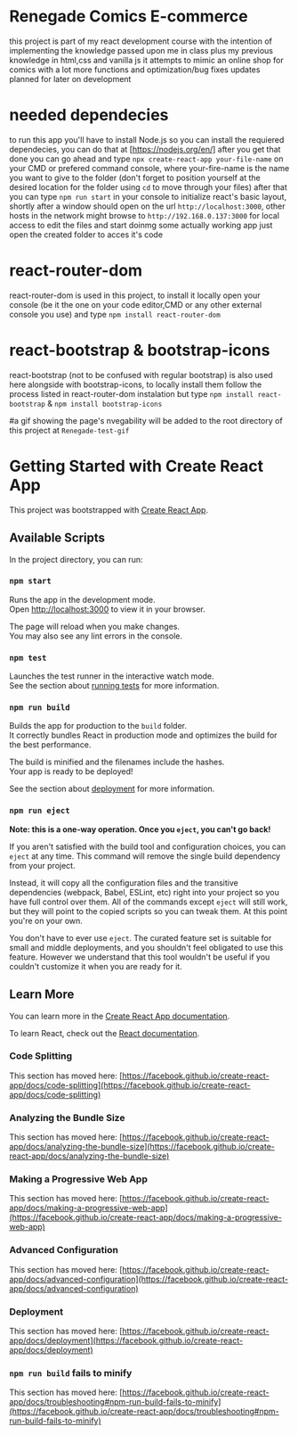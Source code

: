 # Renegade Comics E-commerce
this project is part of my react development course with the intention of implementing the knowledge passed upon me in class plus my previous knowledge in html,css and vanilla js
it attempts to mimic an online shop for comics with a lot more functions and optimization/bug fixes updates planned for later on development

# needed dependecies

to run this app you'll have to install Node.js so you can install the requiered dependecies, you can do that at [https://nodejs.org/en/]
after you get that done you can go ahead and type `npx create-react-app your-file-name` on your CMD or prefered command console, where your-fire-name is the name you want to give to the folder (don't forget to position yourself at the desired location for the folder using `cd` to move through your files) 
after that you can type `npm run start` in your console to initialize react's basic layout, shortly after a window should open on the url `http://localhost:3000`,  other hosts in the network might browse to `http://192.168.0.137:3000` for local access
to edit the files and start doinmg some actually working app just open the created folder to acces it's code

# react-router-dom

react-router-dom is used in this project, to install it locally open your console (be it the one on your code editor,CMD or any other external console you use) and type `npm install react-router-dom `

# react-bootstrap & bootstrap-icons
react-bootstrap (not to be confused with regular bootstrap) is also used here alongside with bootstrap-icons, to locally install them follow the process listed in react-router-dom instalation but type `npm install react-bootstrap` & `npm install bootstrap-icons `

#a gif showing the page's nvegability will be added to the root directory of this project at `Renegade-test-gif`


# Getting Started with Create React App

This project was bootstrapped with [Create React App](https://github.com/facebook/create-react-app).

## Available Scripts

In the project directory, you can run:

### `npm start`

Runs the app in the development mode.\
Open [http://localhost:3000](http://localhost:3000) to view it in your browser.

The page will reload when you make changes.\
You may also see any lint errors in the console.

### `npm test`

Launches the test runner in the interactive watch mode.\
See the section about [running tests](https://facebook.github.io/create-react-app/docs/running-tests) for more information.

### `npm run build`

Builds the app for production to the `build` folder.\
It correctly bundles React in production mode and optimizes the build for the best performance.

The build is minified and the filenames include the hashes.\
Your app is ready to be deployed!

See the section about [deployment](https://facebook.github.io/create-react-app/docs/deployment) for more information.

### `npm run eject`

**Note: this is a one-way operation. Once you `eject`, you can't go back!**

If you aren't satisfied with the build tool and configuration choices, you can `eject` at any time. This command will remove the single build dependency from your project.

Instead, it will copy all the configuration files and the transitive dependencies (webpack, Babel, ESLint, etc) right into your project so you have full control over them. All of the commands except `eject` will still work, but they will point to the copied scripts so you can tweak them. At this point you're on your own.

You don't have to ever use `eject`. The curated feature set is suitable for small and middle deployments, and you shouldn't feel obligated to use this feature. However we understand that this tool wouldn't be useful if you couldn't customize it when you are ready for it.

## Learn More

You can learn more in the [Create React App documentation](https://facebook.github.io/create-react-app/docs/getting-started).

To learn React, check out the [React documentation](https://reactjs.org/).

### Code Splitting

This section has moved here: [https://facebook.github.io/create-react-app/docs/code-splitting](https://facebook.github.io/create-react-app/docs/code-splitting)

### Analyzing the Bundle Size

This section has moved here: [https://facebook.github.io/create-react-app/docs/analyzing-the-bundle-size](https://facebook.github.io/create-react-app/docs/analyzing-the-bundle-size)

### Making a Progressive Web App

This section has moved here: [https://facebook.github.io/create-react-app/docs/making-a-progressive-web-app](https://facebook.github.io/create-react-app/docs/making-a-progressive-web-app)

### Advanced Configuration

This section has moved here: [https://facebook.github.io/create-react-app/docs/advanced-configuration](https://facebook.github.io/create-react-app/docs/advanced-configuration)

### Deployment

This section has moved here: [https://facebook.github.io/create-react-app/docs/deployment](https://facebook.github.io/create-react-app/docs/deployment)

### `npm run build` fails to minify

This section has moved here: [https://facebook.github.io/create-react-app/docs/troubleshooting#npm-run-build-fails-to-minify](https://facebook.github.io/create-react-app/docs/troubleshooting#npm-run-build-fails-to-minify)
